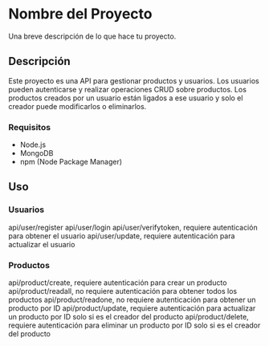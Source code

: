 # Nombre del Proyecto

Una breve descripción de lo que hace tu proyecto.

## Descripción

Este proyecto es una API para gestionar productos y usuarios. Los usuarios pueden autenticarse y realizar operaciones CRUD sobre productos. Los productos creados por un usuario están ligados a ese usuario y solo el creador puede modificarlos o eliminarlos.

### Requisitos

- Node.js
- MongoDB
- npm (Node Package Manager)


## Uso

### Usuarios

api/user/register
api/user/login
api/user/verifytoken, requiere autenticación para obtener el usuario
api/user/update, requiere autenticación para actualizar el usuario

### Productos

api/product/create, requiere autenticación para crear un producto
api/product/readall, no requiere autenticación para obtener todos los productos
api/product/readone, no requiere autenticación para obtener un producto por ID
api/product/update, requiere autenticación para actualizar un producto por ID solo si es el creador del producto
api/product/delete, requiere autenticación para eliminar un producto por ID solo si es el creador del producto


